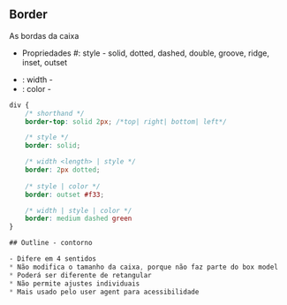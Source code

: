 ## Border 
 As bordas da caixa

 * Propriedades
 #<border-style>: style - solid, dotted, dashed, double, groove, ridge, inset, outset
 - <border-width>: width - <length> 
 - <border-color>: color - <color>

```css
div {
    /* shorthand */
    border-top: solid 2px; /*top| right| bottom| left*/

    /* style */
    border: solid; 

    /* width <length> | style */
    border: 2px dotted;
    
    /* style | color */
    border: outset #f33;

    /* width | style | color */
    border: medium dashed green
}

## Outline - contorno

- Difere em 4 sentidos
* Não modifica o tamanho da caixa, porque não faz parte do box model
* Poderá ser diferente de retangular 
* Não permite ajustes individuais
* Mais usado pelo user agent para acessibilidade